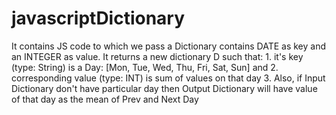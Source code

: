 # javascriptDictionary
It contains JS code to which we pass a Dictionary contains DATE as key and an INTEGER as value. It returns a new dictionary D such that: 1. it's key (type: String) is a Day: [Mon, Tue, Wed, Thu, Fri, Sat, Sun] and 2. corresponding value (type: INT) is sum of values on that day 3. Also, if Input Dictionary don't have particular day then Output Dictionary will have value of that day as the mean of Prev and Next Day
